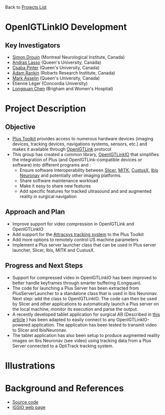 Back to [Projects List](../../README.md#ProjectsList)

# OpenIGTLinkIO Development

## Key Investigators

- [Simon Drouin](http://nist.mni.mcgill.ca/?page_id=369) (Montreal Neurological Institute, Canada)
- [Andras Lasso](http://perk.cs.queensu.ca/users/lasso) (Queen's University, Canada)
- [Csaba Pinter](http://perk.cs.queensu.ca/users/pinter) (Queen's University, Canada)
- [Adam Rankin](http://www.imaging.robarts.ca/petergrp/node/113) (Robarts Research Institute, Canada)
- [Mark Asselin](http://perk.cs.queensu.ca/users/asselin) (Queen's University, Canada)
- Étienne Léger (Concordia University)
- [Longquan Chen](https://www.linkedin.com/in/longquan-chen-68672340/) (Brigham and Women's Hospital)
# Project Description

## Objective

* [Plus Toolkit](http://www.plustoolkit.org) provides access to numerous hardware devices (imaging devices, tracking devices, navigations systems, sensors, etc.) and makes it available through [OpenIGTLink](http://www.openigtlink.org) protocol
* This group has created a common library, [OpenIGTLinkIO](http://igsio.github.io) that simplifies the integration of Plus (and OpenIGTLink-compatible devices or software) into different programs and :
  * Ensure software interoperability between [Slicer](https://www.slicer.org/), [MITK](http://mitk.org/), [CustusX](https://www.custusx.org/), [Ibis Neuronav](http://ibisneuronav.org/) and potentially other imaging platforms.
  * Share software maintenance workload
  * Make it easy to share new features
  * Add specific features for tracked ultrasound and and augmented reality in surgical navigation

## Approach and Plan

* Improve support for video compression in OpenIGTLink and OpenIGTLinkIO
* Add support for the [Attracsys tracking system](https://www.atracsys.com/web/eng/measurement/products_2) to the Plus Toolkit
* Add more options to remotely control US machine parameters
* Implement a Plus server launcher class that can be used in Plus server launcher, Slicer, Ibis, MITK and CustusX.

## Progress and Next Steps
* Support for compressed video in OpenIGTLinkIO has been improved to better handle keyframes through smarter buffering (Longquan).
* The code for launching a Plus Server has been extracted from PlusServerLauncher to a standalone class that is used in Ibis Neuronav. Next step: add the class to OpenIGTLinkIO. The code can then be used by Slicer and other applications to automatically launch a Plus server on the local machine, monitor its execution and parse the output.
* A recently developed tablet application for surgical AR (Described in [this article](http://digital-library.theiet.org/content/journals/10.1049/htl.2017.0062?crawler=true&mimetype=application/pdf&tags=noindex) ) has been adapted to easily connect to any OpenIGTLinkIO-powered application. The application has been tested to transmit video to Slicer and IbisNeuronav.
* The tablet application has also been setup to produce augmented reality images on Ibis Neuronav (see video) using tracking data from a Plus Server connected to a OptiTrack tracking system.

<!--Describe progress and next steps in a few bullet points as you are making progress.-->

# Illustrations

<!--Add pictures and links to videos that demonstrate what has been accomplished.-->

# Background and References

<!--Use this space for information that may help people better understand your project, like links to papers, source code, or data.-->

- [Source code](https://github.com/IGSIO/OpenIGTLinkIO)
- [IGSIO web page](http://igsio.github.io/)

